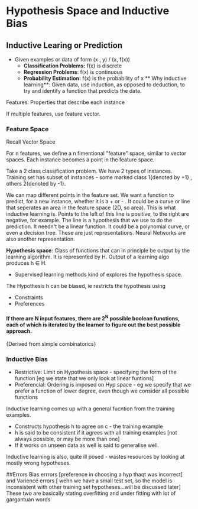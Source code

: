 # Hypothesis Space and Inductive Bias

## Inductive Learing or Prediction
- Given examples or data of form (x , y) / (x, f(x))
  - **Classification Problems:** f(x) is discrete
  - **Regression Problems**: f(x) is continuous
  - **Probability Estimation:** f(x) is the probability of x
**
Why inductive learning**: Given data, use induction, as opposed to deduction, to try and identify a function that predicts the data.

Features: Properties that describe each instance

If multiple features, use feature vector.

### Feature Space

Recall Vector Space

For n features, we define a n fimentional "feature" space, similar to vector spaces. Each instance becomes a point in the feature space.

Take a 2 class classification problem.
We have 2 types of instances.
Training set has subset of instances - some marked class 1{denoted by +1} , others 2{denoted by -1}.

We can map different points in the feature set. We want a function to predict, for a new instance, whether it is a + or - . 
It could be a curve or line that seperates an area in the feature space (2D, so area). This is what inductive learning is. Points to the left of this line is positive, to the right are negative, for example. The line is a hypothesis that we use to do the prediction. 
It needn't be a linear function. It could be a polynomial curve, or even a decision tree. These are just representations. Neural Networks are also another representation.


**Hypothesis space**: Class of functions that can in principle be output by the learning algorithm. It is represented by H. Output of a learning algo produces h ∈ H.
- Supervised learning methods kind of explores the hypothesis space.

The Hypothesis h can be biased, ie restricts the hypothesis using
- Constraints
- Preferences

#### If there are N input features, there are 2<sup>N</sup> possible boolean functions, each of which is iterated by the learner to figure out the best possible approach.
{Derived from simple combinatorics}
  
### Inductive Bias
  
 - Restrictive: Limit on Hypothesis space - specifying the form of the function [eg we state that we only look at linear funtions]
 - Preferencial: Ordering is imposed on Hyp space - eg we specify that we prefer a function of lower degree, even though we consider all possible functions
  
Inductive learning comes up with a general fucntion from the training examples.
  - Constructs hypothesis h to agree on c - the training example
  - h is said to be consistent if it agrees with all training examples [not always possible, or may be more than one]
  - If it works on unseen data as well is said to generalise well.
  
 Inductive learning is also, quite ill posed - wastes resources by looking at mostly wrong hypotheses. 
  
  
  
##Errors
Bias errrors [preference in choosing a hyp thaqt was incorrect] and Varience errors [ wehn we have a small test set, so the model is inconsistent with other training set hypotheses...will be discussed later] These two are basically stating overfitting and under fitting with lot of gargantuan words

